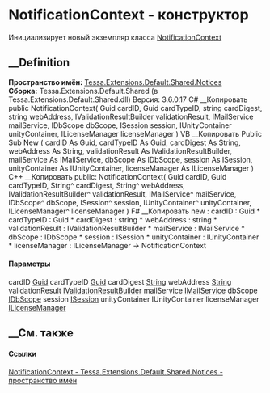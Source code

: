 # NotificationContext - конструктор
Инициализирует новый экземпляр класса
[NotificationContext](T_Tessa_Extensions_Default_Shared_Notices_NotificationContext.htm)
##  __Definition
 **Пространство имён:**
[Tessa.Extensions.Default.Shared.Notices](N_Tessa_Extensions_Default_Shared_Notices.htm)  
 **Сборка:** Tessa.Extensions.Default.Shared (в
Tessa.Extensions.Default.Shared.dll) Версия: 3.6.0.17
C# __Копировать
     public NotificationContext(
    	Guid cardID,
    	Guid cardTypeID,
    	string cardDigest,
    	string webAddress,
    	IValidationResultBuilder validationResult,
    	IMailService mailService,
    	IDbScope dbScope,
    	ISession session,
    	IUnityContainer unityContainer,
    	ILicenseManager licenseManager
    )
VB __Копировать
     Public Sub New ( 
    	cardID As Guid,
    	cardTypeID As Guid,
    	cardDigest As String,
    	webAddress As String,
    	validationResult As IValidationResultBuilder,
    	mailService As IMailService,
    	dbScope As IDbScope,
    	session As ISession,
    	unityContainer As IUnityContainer,
    	licenseManager As ILicenseManager
    )
C++ __Копировать
     public:
    NotificationContext(
    	Guid cardID, 
    	Guid cardTypeID, 
    	String^ cardDigest, 
    	String^ webAddress, 
    	IValidationResultBuilder^ validationResult, 
    	IMailService^ mailService, 
    	IDbScope^ dbScope, 
    	ISession^ session, 
    	IUnityContainer^ unityContainer, 
    	ILicenseManager^ licenseManager
    )
F# __Копировать
     new : 
            cardID : Guid * 
            cardTypeID : Guid * 
            cardDigest : string * 
            webAddress : string * 
            validationResult : IValidationResultBuilder * 
            mailService : IMailService * 
            dbScope : IDbScope * 
            session : ISession * 
            unityContainer : IUnityContainer * 
            licenseManager : ILicenseManager -> NotificationContext
#### Параметры
cardID [Guid](https://learn.microsoft.com/dotnet/api/system.guid)
cardTypeID [Guid](https://learn.microsoft.com/dotnet/api/system.guid)
cardDigest [String](https://learn.microsoft.com/dotnet/api/system.string)
webAddress [String](https://learn.microsoft.com/dotnet/api/system.string)
validationResult
[IValidationResultBuilder](T_Tessa_Platform_Validation_IValidationResultBuilder.htm)
mailService [IMailService](T_Tessa_Notices_IMailService.htm)
dbScope [IDbScope](T_Tessa_Platform_Data_IDbScope.htm)
session [ISession](T_Tessa_Platform_Runtime_ISession.htm)
unityContainer IUnityContainer
licenseManager
[ILicenseManager](T_Tessa_Platform_Licensing_ILicenseManager.htm)
## __См. также
#### Ссылки
[NotificationContext -
](T_Tessa_Extensions_Default_Shared_Notices_NotificationContext.htm)
[Tessa.Extensions.Default.Shared.Notices - пространство
имён](N_Tessa_Extensions_Default_Shared_Notices.htm)

